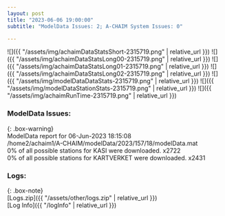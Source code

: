 ```yaml
---
layout: post
title: "2023-06-06 19:00:00"
subtitle: "ModelData Issues: 2; A-CHAIM System Issues: 0"

---
```


![]({{ "/assets/img/achaimDataStatsShort-2315719.png" | relative_url }})
![]({{ "/assets/img/achaimDataStatsLong00-2315719.png" | relative_url }})
![]({{ "/assets/img/achaimDataStatsLong01-2315719.png" | relative_url }})
![]({{ "/assets/img/achaimDataStatsLong02-2315719.png" | relative_url }})
![]({{ "/assets/img/modelDataDataStats-2315719.png" | relative_url }})
![]({{ "/assets/img/modelDataStationStats-2315719.png" | relative_url }})
![]({{ "/assets/img/achaimRunTime-2315719.png" | relative_url }})


### ModelData Issues:  
  
{: .box-warning}  
 ModelData report for 06-Jun-2023 18:15:08   
 /home2/achaim1/A-CHAIM/modelData/2023/157/18/modelData.mat   
 0% of all possible stations for KASI were downloaded. x2722   
 0% of all possible stations for KARTVERKET were downloaded. x2431   
  


### Logs:  
  
{: .box-note}  
[Logs.zip]({{ "/assets/other/logs.zip" | relative_url }})  
[Log Info]({{ "/logInfo" | relative_url }})  
